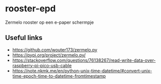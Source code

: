 # rooster-epd
Zermelo rooster op een e-paper schermpje

## Useful links
- https://github.com/wouter173/zermelo.py
- https://pypi.org/project/zermelo.py/
- https://stackoverflow.com/questions/76138267/read-write-data-over-raspberry-pi-pico-usb-cable
- https://note.nkmk.me/en/python-unix-time-datetime/#convert-unix-time-epoch-time-to-datetime-fromtimestamp
